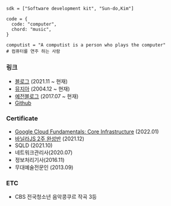 ```
sdk = ["Software development kit", "Sun-do,Kim"]

code = {
  code: "computer", 
  chord: "music",
}

computist = "A computist is a person who plays the computer"
# 컴퓨터를 연주 하는 사람 
```
### 링크
* [블로그](https://sdk.xyz) (2021.11 ~ 현재)
* [뮤지아](https://muzia.net) (2004.12 ~ 현재)
* [예전블로그](https://blog.sundo.kim) (2017.07 ~ 현재)
* [Github](https://github.com/sundoforce) 

### Certificate
* [Google Cloud Fundamentals: Core Infrastructure](https://partner.cloudskillsboost.google/public_profiles/4935080b-b9fa-4ab6-a980-965cdcc09798/badges/1669875) (2022.01)
* [바닐라JS 2주 완성반](https://nomadcoders.co/certs/d5954cd4-1b5a-443f-a0cd-3daa3a0784cb) (2021.12)
* SQLD (2021.10)
* 네트워크관리사(2020.07)
* 정보처리기사(2016.11)
* 무대예술전문인 (2013.09)

### ETC
* CBS 전국청소년 음악콩쿠르 작곡 3등 
